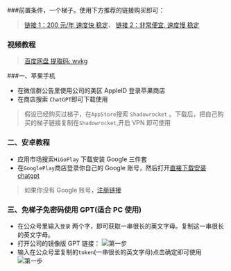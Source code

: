 ###前置条件，一个梯子。使用下方推荐的链接购买即可：

> [链接 1：200 元/年 速度快 稳定](https://portal.dc-site5.com/#/register?code=yyvHhwcG)、 [链接 2：非常便宜, 速度慢 稳定](http://kingfast.info/index.php/index/register/?yqi=3357)

### 视频教程

> [百度网盘 提取码: wvkg ](https://pan.baidu.com/s/1oGXoWvdCm1PVv0R1z7Asbg?pwd=wvkg)

###一、苹果手机

- 在微信群公告里使用公司的美区 AppleID 登录苹果商店
- 在商店搜索 `ChatGPT`即可下载使用

> 假设已经购买过梯子，在`AppStore`搜索 `Shadowrocket` 。下载后，把自己购买的梯子链接复制在`Shadowrocket`,开启 VPN 即可使用

### 二、安卓教程

- 应用市场搜索`HiGoPlay` 下载安装 Google 三件套
- 在`GooglePlay`商店登录你自己的 Google 账号，然后打开[直接下载安装 chatgpt](https://play.google.com/store/apps/details?id=com.openai.chatgpt)

> 如果你没有 Google 账号，[注册链接](https://support.google.com/accounts/answer/27441?hl=zh-Hans)

### 三、免梯子免密码使用 GPT(适合 PC 使用)

- 在公众号里输入`登录` 两个字，即可获取一串很长的英文字母。复制这一串很长的英文字母。
- 打开公司的镜像版 GPT 链接：
  ![第一步](https://weijie-video.oss-cn-shanghai.aliyuncs.com/blog/6221702313011_.pic.jpg)
- 输入在公众号里复制的`token`(一串很长的英文字母)点击确定即可使用
  ![第一步](https://weijie-video.oss-cn-shanghai.aliyuncs.com/blog/6231702313464_.pic.jpg)
